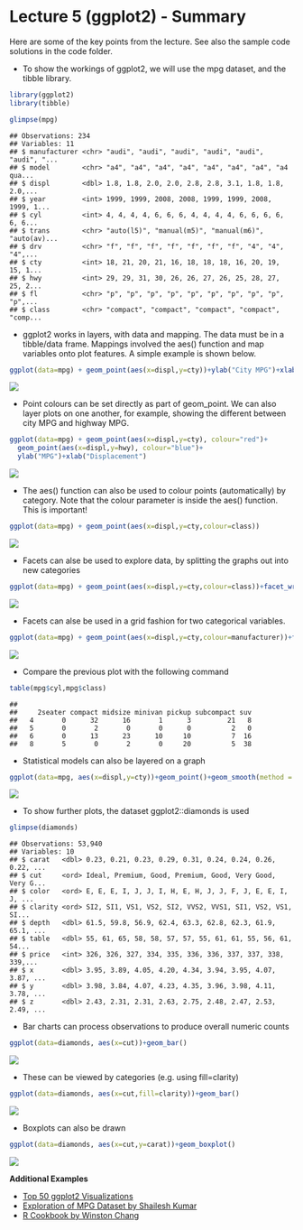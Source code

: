 Lecture 5 (ggplot2) - Summary
================

<!-- README.md is generated from README.Rmd. Please edit that file -->
Here are some of the key points from the lecture. See also the sample code solutions in the code folder.

-   To show the workings of ggplot2, we will use the mpg dataset, and the tibble library.

``` r
library(ggplot2)
library(tibble)

glimpse(mpg)
```

    ## Observations: 234
    ## Variables: 11
    ## $ manufacturer <chr> "audi", "audi", "audi", "audi", "audi", "audi", "...
    ## $ model        <chr> "a4", "a4", "a4", "a4", "a4", "a4", "a4", "a4 qua...
    ## $ displ        <dbl> 1.8, 1.8, 2.0, 2.0, 2.8, 2.8, 3.1, 1.8, 1.8, 2.0,...
    ## $ year         <int> 1999, 1999, 2008, 2008, 1999, 1999, 2008, 1999, 1...
    ## $ cyl          <int> 4, 4, 4, 4, 6, 6, 6, 4, 4, 4, 4, 6, 6, 6, 6, 6, 6...
    ## $ trans        <chr> "auto(l5)", "manual(m5)", "manual(m6)", "auto(av)...
    ## $ drv          <chr> "f", "f", "f", "f", "f", "f", "f", "4", "4", "4",...
    ## $ cty          <int> 18, 21, 20, 21, 16, 18, 18, 18, 16, 20, 19, 15, 1...
    ## $ hwy          <int> 29, 29, 31, 30, 26, 26, 27, 26, 25, 28, 27, 25, 2...
    ## $ fl           <chr> "p", "p", "p", "p", "p", "p", "p", "p", "p", "p",...
    ## $ class        <chr> "compact", "compact", "compact", "compact", "comp...

-   ggplot2 works in layers, with data and mapping. The data must be in a tibble/data frame. Mappings involved the aes() function and map variables onto plot features. A simple example is shown below.

``` r
ggplot(data=mpg) + geom_point(aes(x=displ,y=cty))+ylab("City MPG")+xlab("Displacement")
```

![](README_files/figure-markdown_github/unnamed-chunk-2-1.png)

-   Point colours can be set directly as part of geom\_point. We can also layer plots on one another, for example, showing the different between city MPG and highway MPG.

``` r
ggplot(data=mpg) + geom_point(aes(x=displ,y=cty), colour="red")+
  geom_point(aes(x=displ,y=hwy), colour="blue")+
  ylab("MPG")+xlab("Displacement")
```

![](README_files/figure-markdown_github/unnamed-chunk-3-1.png)

-   The aes() function can also be used to colour points (automatically) by category. Note that the colour parameter is inside the aes() function. This is important!

``` r
ggplot(data=mpg) + geom_point(aes(x=displ,y=cty,colour=class))
```

![](README_files/figure-markdown_github/unnamed-chunk-4-1.png)

-   Facets can alse be used to explore data, by splitting the graphs out into new categories

``` r
ggplot(data=mpg) + geom_point(aes(x=displ,y=cty,colour=class))+facet_wrap(~manufacturer)
```

![](README_files/figure-markdown_github/unnamed-chunk-5-1.png)

-   Facets can alse be used in a grid fashion for two categorical variables.

``` r
ggplot(data=mpg) + geom_point(aes(x=displ,y=cty,colour=manufacturer))+facet_grid(cyl~class)
```

![](README_files/figure-markdown_github/unnamed-chunk-6-1.png)

-   Compare the previous plot with the following command

``` r
table(mpg$cyl,mpg$class)
```

    ##    
    ##     2seater compact midsize minivan pickup subcompact suv
    ##   4       0      32      16       1      3         21   8
    ##   5       0       2       0       0      0          2   0
    ##   6       0      13      23      10     10          7  16
    ##   8       5       0       2       0     20          5  38

-   Statistical models can also be layered on a graph

``` r
ggplot(data=mpg, aes(x=displ,y=cty))+geom_point()+geom_smooth(method = "lm")
```

![](README_files/figure-markdown_github/unnamed-chunk-8-1.png)

-   To show further plots, the dataset ggplot2::diamonds is used

``` r
glimpse(diamonds)
```

    ## Observations: 53,940
    ## Variables: 10
    ## $ carat   <dbl> 0.23, 0.21, 0.23, 0.29, 0.31, 0.24, 0.24, 0.26, 0.22, ...
    ## $ cut     <ord> Ideal, Premium, Good, Premium, Good, Very Good, Very G...
    ## $ color   <ord> E, E, E, I, J, J, I, H, E, H, J, J, F, J, E, E, I, J, ...
    ## $ clarity <ord> SI2, SI1, VS1, VS2, SI2, VVS2, VVS1, SI1, VS2, VS1, SI...
    ## $ depth   <dbl> 61.5, 59.8, 56.9, 62.4, 63.3, 62.8, 62.3, 61.9, 65.1, ...
    ## $ table   <dbl> 55, 61, 65, 58, 58, 57, 57, 55, 61, 61, 55, 56, 61, 54...
    ## $ price   <int> 326, 326, 327, 334, 335, 336, 336, 337, 337, 338, 339,...
    ## $ x       <dbl> 3.95, 3.89, 4.05, 4.20, 4.34, 3.94, 3.95, 4.07, 3.87, ...
    ## $ y       <dbl> 3.98, 3.84, 4.07, 4.23, 4.35, 3.96, 3.98, 4.11, 3.78, ...
    ## $ z       <dbl> 2.43, 2.31, 2.31, 2.63, 2.75, 2.48, 2.47, 2.53, 2.49, ...

-   Bar charts can process observations to produce overall numeric counts

``` r
ggplot(data=diamonds, aes(x=cut))+geom_bar()
```

![](README_files/figure-markdown_github/unnamed-chunk-10-1.png)

-   These can be viewed by categories (e.g. using fill=clarity)

``` r
ggplot(data=diamonds, aes(x=cut,fill=clarity))+geom_bar()
```

![](README_files/figure-markdown_github/unnamed-chunk-11-1.png)

-   Boxplots can also be drawn

``` r
ggplot(data=diamonds, aes(x=cut,y=carat))+geom_boxplot()
```

![](README_files/figure-markdown_github/unnamed-chunk-12-1.png)

**Additional Examples**

-   [Top 50 ggplot2 Visualizations](http://r-statistics.co/Top50-Ggplot2-Visualizations-MasterList-R-Code.html)
-   [Exploration of MPG Dataset by Shailesh Kumar](https://rpubs.com/shailesh/mpg-exploration)
-   [R Cookbook by Winston Chang](http://www.cookbook-r.com/Graphs/)
